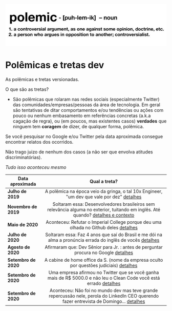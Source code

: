 ![](https://raw.githubusercontent.com/ezefranca/polemicas-e-tretas-dev/master/figure.jpeg)

# Polêmicas e tretas dev
As polêmicas e tretas versionadas. 

O que são as tretas? 

- São polêmicas que rolaram nas redes sociais (especialmente Twitter) das comunidades/empresas/pessoas da área de tecnologia. Em geral são tentativas de ditar comportamentos e/ou tendências ou ações com pouco ou nenhum embasamento em referências concretas (a.k.a cagação de regra), ou (em poucos, mas existentes casos) **verdades** que ninguem tem **coragem** de dizer, de qualquer forma, polêmica. 

Se você pesquisar no Google e/ou Twitter pela data aproximada consegue encontrar relatos dos ocorridos.

Não trago juizo de nenhum dos casos (a não ser que envolva atitudes discriminatórias).


*Tudo isso aconteceu mesmo*


| Data aproximada   |      Qual a treta?   |
|----------|:-------------:|
| **Julho de 2019** |  A polêmica na época veio da gringa, o tal 10x Engineer, "um dev que vale por dez" [detalhes](https://twitter.com/skirani/status/1149302828420067328)| 
| **Novembro de 2019** |  Soltaram essa: Desenvolvedores brasileiros sem relevância alguma no exterior, tuitando em inglês. Até quando? [detalhes e contexto](https://twitter.com/giovannibassi/status/1195832203978182656) | 
| **Maio de 2020** |    Aconteceu: Refutar o Imperial College porque deu uma olhada no Github deles  [detalhes](https://twitter.com/pac_man/status/1258484460904943618) | 
| **Julho de 2020** | Soltaram essa: Faz 4 anos que saí do Brasil e me dói na alma a pronúncia errada do inglês de vocês [detalhes](https://twitter.com/vquaiato/status/1283752729282785280) | 
| **Agosto de 2020** | Afirmaram que: Dev Sênior para Jr. : antes de perguntar procura no Google [detalhes](https://twitter.com/danicuki/status/1300751344848961536)| 
| **Setembro de 2020** | A cabine de home office da S. (nome da empresa oculto por questões judiciais) [detalhes](https://manualdousuario.net/stefanini-cabine-home-office/) | 
| **Setembro de 2020** | Uma empresa afirmou no Twitter que se você ganha mais de R$ 5000.0 e não leu o Clean Code você está errado [detalhes](https://twitter.com/jacob_moura/status/1308102194667888640)| 
| **Setembro de 2020** | Aconteceu: Não foi no mundo dev mas teve grande repercussão nele, perola do LinkedIn CEO querendo fazer entrevista de Domingo... [detalhes](https://twitter.com/o_gabsferreira/status/1310604626761318401)| 


